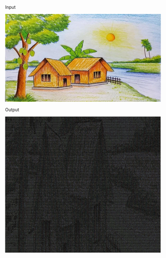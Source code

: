 Input


![alt text](https://github.com/volovikariel/ASCII/blob/master/1280x720.jpg "Initial")

Output

![alt text](https://github.com/volovikariel/ASCII/blob/master/Result.jpg "Final")
